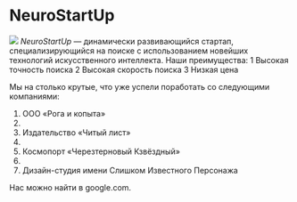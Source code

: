 # NeuroStartUp
![](https://netology-code.github.io/git-homeworks/introduction/assets/logo.png)
*NeuroStartUp* — динамически развивающийся стартап, специализирующийся на поиске с использованием новейших технологий искусственного интеллекта.
Наши преимущества:
1 Высокая точность поиска
2 Высокая скорость поиска
3 Низкая цена

Мы на столько крутые, что уже успели поработать со следующими компаниями:

1. ООО «Рога и копыта»
2. 
3. Издательство «Читый лист»
4. 
5. Космопорт «Черезтерновый Кзвёздный»
6. 
7. Дизайн-студия имени Слишком Известного Персонажа

Нас можно найти в google.com.